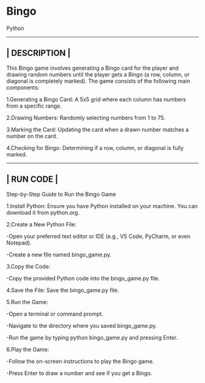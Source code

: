 # Bingo
Python


------------------------------------------------------------------------------------------------------------------------------------------------------
|                                                            DESCRIPTION                                                                               |
------------------------------------------------------------------------------------------------------------------------------------------------------


This Bingo game involves generating a Bingo card for the player and drawing random numbers until the player gets a Bingo (a row, column, or diagonal is completely marked). The game consists of the following main components:

1.Generating a Bingo Card: A 5x5 grid where each column has numbers from a specific range.

2.Drawing Numbers: Randomly selecting numbers from 1 to 75.

3.Marking the Card: Updating the card when a drawn number matches a number on the card.

4.Checking for Bingo: Determining if a row, column, or diagonal is fully marked.





------------------------------------------------------------------------------------------------------------------------------------------------------
|                                                            RUN CODE                                                                                |
------------------------------------------------------------------------------------------------------------------------------------------------------

Step-by-Step Guide to Run the Bingo Game


1.Install Python: Ensure you have Python installed on your machine. You can download it from python.org.

2.Create a New Python File:

-Open your preferred text editor or IDE (e.g., VS Code, PyCharm, or even Notepad).

-Create a new file named bingo_game.py.

3.Copy the Code:

-Copy the provided Python code into the bingo_game.py file.

4.Save the File: Save the bingo_game.py file.

5.Run the Game:

-Open a terminal or command prompt.

-Navigate to the directory where you saved bingo_game.py.

-Run the game by typing python bingo_game.py and pressing Enter.

6.Play the Game:

-Follow the on-screen instructions to play the Bingo game.

-Press Enter to draw a number and see if you get a Bingo.

